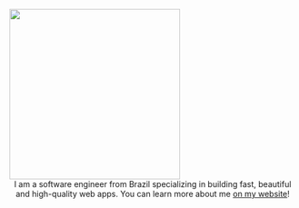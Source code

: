 <div>
	<br>
		<img src="https://raw.githubusercontent.com/matfantinel/matfantinel/master/hero.svg" width="300" height="300">
	<br>
</div>

<div align="center">
	<span>I am a software engineer from Brazil specializing in building fast, beautiful and high-quality web apps. You can learn more about me <a href="https://fantinel.dev" target="_blank">on my website</a>!</span>
</div>
